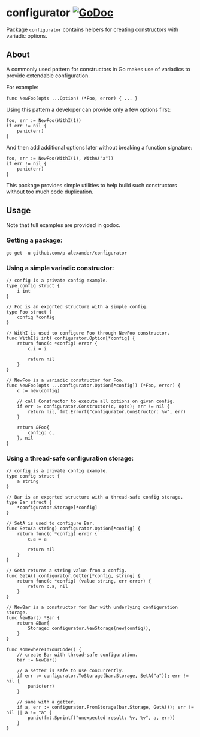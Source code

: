 # configurator [![GoDoc](https://img.shields.io/badge/godoc-Reference-brightgreen.svg?style=flat)](https://godoc.org/github.com/p-alexander/configurator)

Package `configurator` contains helpers for creating constructors with variadic options.

## About

A commonly used pattern for constructors in Go makes use of variadics to provide extendable configuration.

For example:
```
func NewFoo(opts ...Option) (*Foo, error) { ... }
```

Using this pattern a developer can provide only a few options first:
```
foo, err := NewFoo(WithI(1))
if err != nil {
    panic(err)
}
```

And then add additional options later without breaking a function signature:
```
foo, err := NewFoo(WithI(1), WithA("a"))
if err != nil {
    panic(err)
}
```

This package provides simple utilities to help build such constructors without too much code duplication.

## Usage

Note that full examples are provided in godoc.

### Getting a package:
```
go get -u github.com/p-alexander/configurator
```

### Using a simple variadic constructor:
```
// config is a private config example.
type config struct {
	i int
}

// Foo is an exported structure with a simple config.
type Foo struct {
	config *config
}

// WithI is used to configure Foo through NewFoo constructor.
func WithI(i int) configurator.Option[*config] {
	return func(c *config) error {
		c.i = i

		return nil
	}
}

// NewFoo is a variadic constructor for Foo.
func NewFoo(opts ...configurator.Option[*config]) (*Foo, error) {
	c := new(config)

	// call Constructor to execute all options on given config.
	if err := configurator.Constructor(c, opts); err != nil {
		return nil, fmt.Errorf("configurator.Constructor: %w", err)
	}

	return &Foo{
		config: c,
	}, nil
}
```

### Using a thread-safe configuration storage:
```
// config is a private config example.
type config struct {
	a string
}

// Bar is an exported structure with a thread-safe config storage.
type Bar struct {
	*configurator.Storage[*config]
}

// SetA is used to configure Bar.
func SetA(a string) configurator.Option[*config] {
	return func(c *config) error {
		c.a = a

		return nil
	}
}

// GetA returns a string value from a config.
func GetA() configurator.Getter[*config, string] {
	return func(c *config) (value string, err error) {
		return c.a, nil
	}
}

// NewBar is a constructor for Bar with underlying configuration storage.
func NewBar() *Bar {
	return &Bar{
		Storage: configurator.NewStorage(new(config)),
	}
}

func somewhereInYourCode() {
	// create Bar with thread-safe configuration.
	bar := NewBar()

	// a setter is safe to use concurrently.
	if err := configurator.ToStorage(bar.Storage, SetA("a")); err != nil {
		panic(err)
	}

	// same with a getter.
	if a, err := configurator.FromStorage(bar.Storage, GetA()); err != nil || a != "a" {
		panic(fmt.Sprintf("unexpected result: %v, %v", a, err))
	}
}
```
